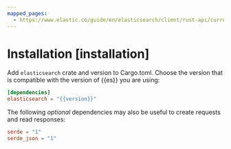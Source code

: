 ```yaml
---
mapped_pages:
  - https://www.elastic.co/guide/en/elasticsearch/client/rust-api/current/installation.html
---
```


# Installation [installation]

Add `elasticsearch` crate and version to Cargo.toml. Choose the version that is compatible with the version of {{es}} you are using:

```toml subs=true
[dependencies]
elasticsearch = "{{version}}"
```

The following *optional* dependencies may also be useful to create requests and read responses:

```toml
serde = "1"
serde_json = "1"
```

